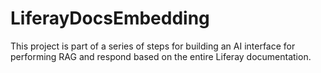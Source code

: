 # LiferayDocsEmbedding
This project is part of a series of steps for building an AI interface for performing RAG and respond based on the entire Liferay documentation.
